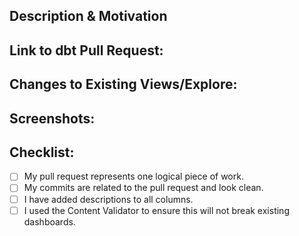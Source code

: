 <!---
Provide a short summary in the Title above. Examples of good PR titles:
* "Feature: add so-and-so models"
* "Fix: deduplicate such-and-such"
-->

## Description & Motivation
<!---
Describe your changes, and why you're making them. Is this linked to an open
issue, a Trello card, etc? Link it here.
-->

## Link to dbt Pull Request:
<!---
If there is a corresponding dbt pull request, please link it here and give a
brief summary of what the PR did and how it relates to this Looker pull request.
-->

## Changes to Existing Views/Explore:
<!---
Include this section if you are changing any existing views or explores. Link
any related pull requests in Internal Analytics, or instructions for merge (e.g.
will have to update XYZ dashboards once merged)
-->

## Screenshots:
<!---
If you created or updated an explore, include a screenshot of the explore as if
you were going to use it to create a look or dashboard. This will help the
reviewer understand the stakeholder experience when using the explore.
-->

## Checklist:
<!---
This checklist is mostly useful as a reminder of small things that can easily be
forgotten – it is meant as a helpful tool rather than hoops to jump through.
Put an `x` in all the items that apply, make notes next to any that haven't been
addressed, and remove any items that are not relevant to this PR.
-->
- [ ] My pull request represents one logical piece of work.
- [ ] My commits are related to the pull request and look clean.
- [ ] I have added descriptions to all columns.
- [ ] I used the Content Validator to ensure this will not break existing dashboards.
